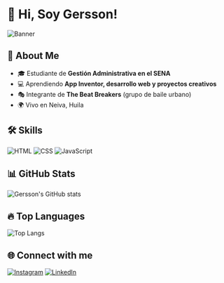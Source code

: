 # 👋 Hi, Soy Gersson!

![Banner](https://ruta-de-tu-imagen/banner.png)

## 🚀 About Me
- 🎓 Estudiante de **Gestión Administrativa en el SENA**
- 💻 Aprendiendo **App Inventor, desarrollo web y proyectos creativos**
- 🎭 Integrante de **The Beat Breakers** (grupo de baile urbano)
- 🌍 Vivo en Neiva, Huila

## 🛠 Skills
![HTML](https://img.shields.io/badge/HTML5-E34F26?style=for-the-badge&logo=html5&logoColor=white)
![CSS](https://img.shields.io/badge/CSS3-1572B6?style=for-the-badge&logo=css3&logoColor=white)
![JavaScript](https://img.shields.io/badge/JavaScript-323330?style=for-the-badge&logo=javascript&logoColor=F7DF1E)

## 📊 GitHub Stats
![Gersson's GitHub stats](https://github-readme-stats.vercel.app/api?username=TU_USUARIO&show_icons=true&theme=radical)

## 🔥 Top Languages
![Top Langs](https://github-readme-stats.vercel.app/api/top-langs/?username=TU_USUARIO&layout=compact&theme=radical)

## 🌐 Connect with me
[![Instagram](https://img.shields.io/badge/Instagram-%23E4405F.svg?style=for-the-badge&logo=Instagram&logoColor=white)](https://www.instagram.com/TU_INSTAGRAM)
[![LinkedIn](https://img.shields.io/badge/LinkedIn-%230077B5.svg?style=for-the-badge&logo=linkedin&logoColor=white)](https://www.linkedin.com/in/TU_LINKEDIN)

